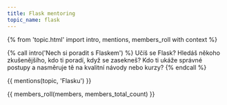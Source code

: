 ```yaml
---
title: Flask mentoring
topic_name: flask
---
```

{% from 'topic.html' import intro, mentions, members_roll with context %}

{% call intro('Nech si poradit s Flaskem') %}
  Učíš se Flask? Hledáš někoho zkušenějšího, kdo ti poradí, když se zasekneš? Kdo ti ukáže správné postupy a nasměruje tě na kvalitní návody nebo kurzy?
{% endcall %}

{{ mentions(topic, 'Flasku') }}

{{ members_roll(members, members_total_count) }}
